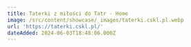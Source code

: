 ```yaml
---
title: Taterki z miłości do Tatr - Home
image: /src/content/showcase/_images/taterki.cskl.pl.webp
url: 'https://taterki.cskl.pl/'
dateAdded: 2024-06-03T18:48:06.000Z
---
```


